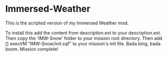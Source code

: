 # Immersed-Weather
This is the scripted version of my Immersed Weather mod.

To install this add the content from description.ext to your description.ext.
Then copy the 'IMW-Snow' folder to your mission root directory.
Then add [] execVM "IMW-Snow/init.sqf" to your mission's init file.
Bada bing, bada boom. Mission complete!

